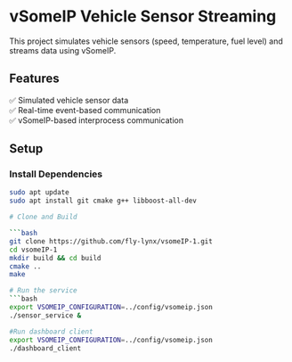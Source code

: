 # vSomeIP Vehicle Sensor Streaming

This project simulates vehicle sensors (speed, temperature, fuel level) and streams data using vSomeIP.

## Features
✅ Simulated vehicle sensor data  
✅ Real-time event-based communication  
✅ vSomeIP-based interprocess communication  

## Setup
### Install Dependencies
```bash
sudo apt update
sudo apt install git cmake g++ libboost-all-dev

# Clone and Build

```bash
git clone https://github.com/fly-lynx/vsomeIP-1.git
cd vsomeIP-1
mkdir build && cd build
cmake ..
make

# Run the service
```bash
export VSOMEIP_CONFIGURATION=../config/vsomeip.json
./sensor_service &

#Run dashboard client
export VSOMEIP_CONFIGURATION=../config/vsomeip.json
./dashboard_client

